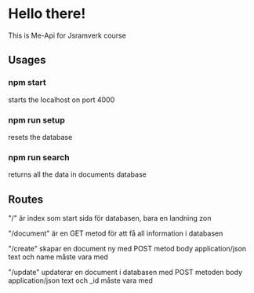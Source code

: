 # Hello there!
This is Me-Api for Jsramverk course

## Usages

### npm start
starts the localhost on port 4000

### npm run setup
resets the database

### npm run search
returns all the data in documents database

## Routes
"/" är index som start sida för databasen, bara en landning zon

"/document" är en GET metod för att få all information i databasen

"/create" skapar en document ny med POST metod
body application/json
text och name måste vara med

"/update" updaterar en document i databasen med POST metoden
body application/json
text och _id måste vara med
